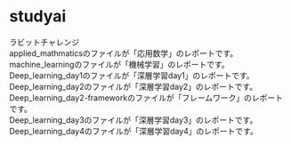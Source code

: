 # studyai
ラビットチャレンジ  
applied_mathmaticsのファイルが「応用数学」のレポートです。  
machine_learningのファイルが「機械学習」のレポートです。  
Deep_learning_day1のファイルが「深層学習day1」のレポートです。    
Deep_learning_day2のファイルが「深層学習day2」のレポートです。  
Deep_learning_day2-frameworkのファイルが「フレームワーク」のレポートです。  
Deep_learning_day3のファイルが「深層学習day3」のレポートです。  
Deep_learning_day4のファイルが「深層学習day4」のレポートです。  

